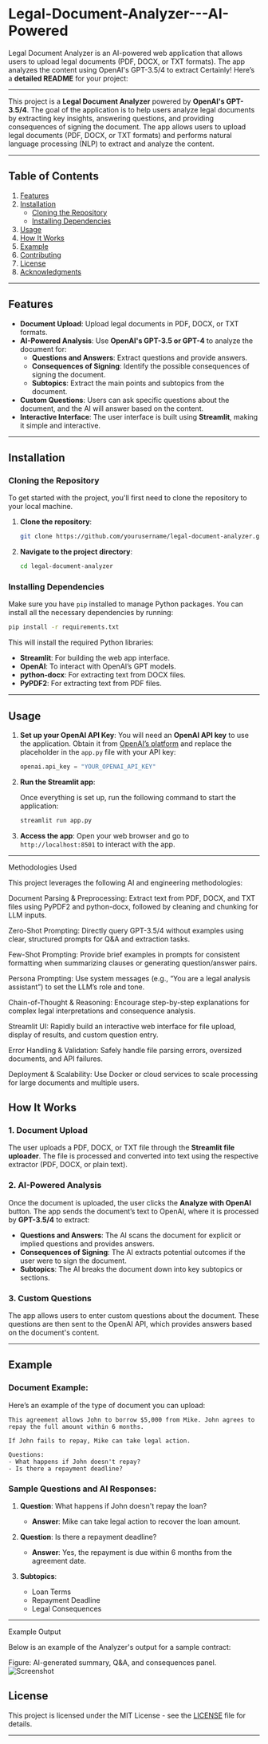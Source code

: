 # Legal-Document-Analyzer---AI-Powered
Legal Document Analyzer is an AI-powered web application that allows users to upload legal documents (PDF, DOCX, or TXT formats). The app analyzes the content using OpenAI's GPT-3.5/4 to extract
Certainly! Here’s a **detailed README** for your project:

---

This project is a **Legal Document Analyzer** powered by **OpenAI's GPT-3.5/4**. The goal of the application is to help users analyze legal documents by extracting key insights, answering questions, and providing consequences of signing the document. The app allows users to upload legal documents (PDF, DOCX, or TXT formats) and performs natural language processing (NLP) to extract and analyze the content.

---

## Table of Contents

1. [Features](#features)
2. [Installation](#installation)
   - [Cloning the Repository](#cloning-the-repository)
   - [Installing Dependencies](#installing-dependencies)
3. [Usage](#usage)
4. [How It Works](#how-it-works)
5. [Example](#example)
6. [Contributing](#contributing)
7. [License](#license)
8. [Acknowledgments](#acknowledgments)

---

## Features

- **Document Upload**: Upload legal documents in PDF, DOCX, or TXT formats.
- **AI-Powered Analysis**: Use **OpenAI's GPT-3.5 or GPT-4** to analyze the document for:
  - **Questions and Answers**: Extract questions and provide answers.
  - **Consequences of Signing**: Identify the possible consequences of signing the document.
  - **Subtopics**: Extract the main points and subtopics from the document.
- **Custom Questions**: Users can ask specific questions about the document, and the AI will answer based on the content.
- **Interactive Interface**: The user interface is built using **Streamlit**, making it simple and interactive.

---

## Installation

### Cloning the Repository

To get started with the project, you'll first need to clone the repository to your local machine.

1. **Clone the repository**:

   ```bash
   git clone https://github.com/yourusername/legal-document-analyzer.git
   ```

2. **Navigate to the project directory**:

   ```bash
   cd legal-document-analyzer
   ```

### Installing Dependencies

Make sure you have `pip` installed to manage Python packages. You can install all the necessary dependencies by running:

```bash
pip install -r requirements.txt
```

This will install the required Python libraries:

- **Streamlit**: For building the web app interface.
- **OpenAI**: To interact with OpenAI’s GPT models.
- **python-docx**: For extracting text from DOCX files.
- **PyPDF2**: For extracting text from PDF files.

---

## Usage

1. **Set up your OpenAI API Key**: You will need an **OpenAI API key** to use the application. Obtain it from [OpenAI’s platform](https://platform.openai.com/account/api-keys) and replace the placeholder in the `app.py` file with your API key:

   ```python
   openai.api_key = "YOUR_OPENAI_API_KEY"
   ```

2. **Run the Streamlit app**:

   Once everything is set up, run the following command to start the application:

   ```bash
   streamlit run app.py
   ```

3. **Access the app**: Open your web browser and go to `http://localhost:8501` to interact with the app.

---
Methodologies Used

This project leverages the following AI and engineering methodologies:

Document Parsing & Preprocessing: Extract text from PDF, DOCX, and TXT files using PyPDF2 and python-docx, followed by cleaning and chunking for LLM inputs.

Zero-Shot Prompting: Directly query GPT-3.5/4 without examples using clear, structured prompts for Q&A and extraction tasks.

Few-Shot Prompting: Provide brief examples in prompts for consistent formatting when summarizing clauses or generating question/answer pairs.

Persona Prompting: Use system messages (e.g., “You are a legal analysis assistant”) to set the LLM’s role and tone.

Chain-of-Thought & Reasoning: Encourage step-by-step explanations for complex legal interpretations and consequence analysis.

Streamlit UI: Rapidly build an interactive web interface for file upload, display of results, and custom question entry.

Error Handling & Validation: Safely handle file parsing errors, oversized documents, and API failures.

Deployment & Scalability: Use Docker or cloud services to scale processing for large documents and multiple users.


## How It Works

### 1. Document Upload

The user uploads a PDF, DOCX, or TXT file through the **Streamlit file uploader**. The file is processed and converted into text using the respective extractor (PDF, DOCX, or plain text).

### 2. AI-Powered Analysis

Once the document is uploaded, the user clicks the **Analyze with OpenAI** button. The app sends the document’s text to OpenAI, where it is processed by **GPT-3.5/4** to extract:

- **Questions and Answers**: The AI scans the document for explicit or implied questions and provides answers.
- **Consequences of Signing**: The AI extracts potential outcomes if the user were to sign the document.
- **Subtopics**: The AI breaks the document down into key subtopics or sections.

### 3. Custom Questions

The app allows users to enter custom questions about the document. These questions are then sent to the OpenAI API, which provides answers based on the document's content.

---

## Example

### Document Example:
Here’s an example of the type of document you can upload:

```
This agreement allows John to borrow $5,000 from Mike. John agrees to repay the full amount within 6 months.

If John fails to repay, Mike can take legal action.

Questions:
- What happens if John doesn't repay?
- Is there a repayment deadline?
```

### Sample Questions and AI Responses:
1. **Question**: What happens if John doesn't repay the loan?
   - **Answer**: Mike can take legal action to recover the loan amount.

2. **Question**: Is there a repayment deadline?
   - **Answer**: Yes, the repayment is due within 6 months from the agreement date.

3. **Subtopics**:
   - Loan Terms
   - Repayment Deadline
   - Legal Consequences

---
Example Output

Below is an example of the Analyzer's output for a sample contract:


Figure: AI-generated summary, Q&A, and consequences panel.
![Screenshot](IMG_3444.JPG)



## License

This project is licensed under the MIT License - see the [LICENSE](LICENSE) file for details.

---

